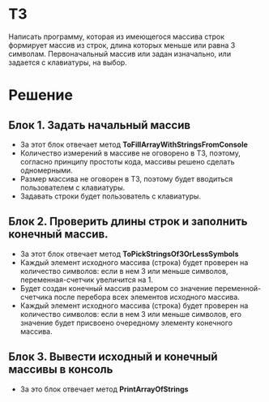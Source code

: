 # ТЗ
Написать программу, которая из имеющегося массива строк формирует массив из строк, длина которых меньше или равна 3 символам.
Первоначальный массив или задан изначально, или задается с клавиатуры, на выбор.
# Решение
## Блок 1. Задать начальный массив
* За этот блок отвечает метод **ToFillArrayWithStringsFromConsole**
* Количество измерений в массиве не оговорено в ТЗ, поэтому, согласно принципу простоты кода, массивы решено сделать одномерными.
* Размер массива не оговорен в ТЗ, поэтому будет вводиться пользователем с клавиатуры.
* Задавать строки будет пользователь с клавиатуры. 

## Блок 2. Проверить длины строк и заполнить конечный массив.
* За этот блок отвечает метод **ToPickStringsOf3OrLessSymbols**
* Каждый элемент исходного массива (строка) будет проверен на количество символов: если в нем 3 или меньше символов, переменная-счетчик увеличится на 1.
* Будет создан конечный массив размером со значение переменной-счетчика после перебора всех элементов исходного массива.
* Каждый элемент исходного массива (строка) будет проверен на количество символов: если в нем 3 или меньше символов, его значение будет присвоено очередному элементу конечного массива.
## Блок 3. Вывести исходный и конечный массивы в консоль
* За это блок отвечает метод **PrintArrayOfStrings**